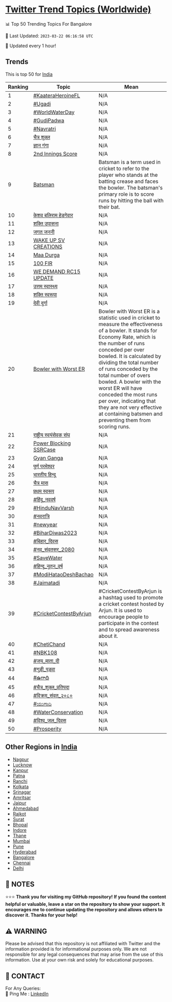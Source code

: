[Twitter Trend Topics (Worldwide)](https://github.com/ErcinDedeoglu/Twitter-Trend-Topics)
==========


📊 Top 50 Trending Topics For Bangalore

📆 Last Updated: `2023-03-22 06:16:58 UTC`

🔧 Updated every 1 hour!


## Trends

This is top 50 for [India](</India>)

| Ranking | Topic | Mean |
| ------- | ------------ | ------------ |
| 1 | [#KaateraHeroineFL](http://twitter.com/search?q=%23KaateraHeroineFL) | N/A |
| 2 | [#Ugadi](http://twitter.com/search?q=%23Ugadi) | N/A |
| 3 | [#WorldWaterDay](http://twitter.com/search?q=%23WorldWaterDay) | N/A |
| 4 | [#GudiPadwa](http://twitter.com/search?q=%23GudiPadwa) | N/A |
| 5 | [#Navratri](http://twitter.com/search?q=%23Navratri) | N/A |
| 6 | [चैत्र शुक्ल](http://twitter.com/search?q=%e0%a4%9a%e0%a5%88%e0%a4%a4%e0%a5%8d%e0%a4%b0+%e0%a4%b6%e0%a5%81%e0%a4%95%e0%a5%8d%e0%a4%b2) | N/A |
| 7 | [ज्ञान गंगा](http://twitter.com/search?q=%e0%a4%9c%e0%a5%8d%e0%a4%9e%e0%a4%be%e0%a4%a8+%e0%a4%97%e0%a4%82%e0%a4%97%e0%a4%be) | N/A |
| 8 | [2nd Innings Score](http://twitter.com/search?q=2nd+Innings+Score) | N/A |
| 9 | [Batsman](http://twitter.com/search?q=Batsman) | Batsman is a term used in cricket to refer to the player who stands at the batting crease and faces the bowler. The batsman's primary role is to score runs by hitting the ball with their bat. |
| 10 | [केशव बलिराम हेडगेवार](http://twitter.com/search?q=%e0%a4%95%e0%a5%87%e0%a4%b6%e0%a4%b5+%e0%a4%ac%e0%a4%b2%e0%a4%bf%e0%a4%b0%e0%a4%be%e0%a4%ae+%e0%a4%b9%e0%a5%87%e0%a4%a1%e0%a4%97%e0%a5%87%e0%a4%b5%e0%a4%be%e0%a4%b0) | N/A |
| 11 | [शक्ति उपासना](http://twitter.com/search?q=%e0%a4%b6%e0%a4%95%e0%a5%8d%e0%a4%a4%e0%a4%bf+%e0%a4%89%e0%a4%aa%e0%a4%be%e0%a4%b8%e0%a4%a8%e0%a4%be) | N/A |
| 12 | [जगत जननी](http://twitter.com/search?q=%e0%a4%9c%e0%a4%97%e0%a4%a4+%e0%a4%9c%e0%a4%a8%e0%a4%a8%e0%a5%80) | N/A |
| 13 | [WAKE UP SV CREATIONS](http://twitter.com/search?q=WAKE+UP+SV+CREATIONS) | N/A |
| 14 | [Maa Durga](http://twitter.com/search?q=Maa+Durga) | N/A |
| 15 | [100 FIR](http://twitter.com/search?q=100+FIR) | N/A |
| 16 | [WE DEMAND RC15 UPDATE](http://twitter.com/search?q=WE+DEMAND+RC15+UPDATE) | N/A |
| 17 | [उत्तम स्वास्थ्य](http://twitter.com/search?q=%e0%a4%89%e0%a4%a4%e0%a5%8d%e0%a4%a4%e0%a4%ae+%e0%a4%b8%e0%a5%8d%e0%a4%b5%e0%a4%be%e0%a4%b8%e0%a5%8d%e0%a4%a5%e0%a5%8d%e0%a4%af) | N/A |
| 18 | [शक्ति स्वरूपा](http://twitter.com/search?q=%e0%a4%b6%e0%a4%95%e0%a5%8d%e0%a4%a4%e0%a4%bf+%e0%a4%b8%e0%a5%8d%e0%a4%b5%e0%a4%b0%e0%a5%82%e0%a4%aa%e0%a4%be) | N/A |
| 19 | [देवी दुर्गा](http://twitter.com/search?q=%e0%a4%a6%e0%a5%87%e0%a4%b5%e0%a5%80+%e0%a4%a6%e0%a5%81%e0%a4%b0%e0%a5%8d%e0%a4%97%e0%a4%be) | N/A |
| 20 | [Bowler with Worst ER](http://twitter.com/search?q=Bowler+with+Worst+ER) | Bowler with Worst ER is a statistic used in cricket to measure the effectiveness of a bowler. It stands for Economy Rate, which is the number of runs conceded per over bowled. It is calculated by dividing the total number of runs conceded by the total number of overs bowled. A bowler with the worst ER will have conceded the most runs per over, indicating that they are not very effective at containing batsmen and preventing them from scoring runs. |
| 21 | [राष्ट्रीय स्वयंसेवक संघ](http://twitter.com/search?q=%e0%a4%b0%e0%a4%be%e0%a4%b7%e0%a5%8d%e0%a4%9f%e0%a5%8d%e0%a4%b0%e0%a5%80%e0%a4%af+%e0%a4%b8%e0%a5%8d%e0%a4%b5%e0%a4%af%e0%a4%82%e0%a4%b8%e0%a5%87%e0%a4%b5%e0%a4%95+%e0%a4%b8%e0%a4%82%e0%a4%98) | N/A |
| 22 | [Power Blocking SSRCase](http://twitter.com/search?q=Power+Blocking+SSRCase) | N/A |
| 23 | [Gyan Ganga](http://twitter.com/search?q=Gyan+Ganga) | N/A |
| 24 | [पूर्ण परमेश्वर](http://twitter.com/search?q=%e0%a4%aa%e0%a5%82%e0%a4%b0%e0%a5%8d%e0%a4%a3+%e0%a4%aa%e0%a4%b0%e0%a4%ae%e0%a5%87%e0%a4%b6%e0%a5%8d%e0%a4%b5%e0%a4%b0) | N/A |
| 25 | [भारतीय हिन्दू](http://twitter.com/search?q=%e0%a4%ad%e0%a4%be%e0%a4%b0%e0%a4%a4%e0%a5%80%e0%a4%af+%e0%a4%b9%e0%a4%bf%e0%a4%a8%e0%a5%8d%e0%a4%a6%e0%a5%82) | N/A |
| 26 | [चैत्र मास](http://twitter.com/search?q=%e0%a4%9a%e0%a5%88%e0%a4%a4%e0%a5%8d%e0%a4%b0+%e0%a4%ae%e0%a4%be%e0%a4%b8) | N/A |
| 27 | [प्रथम स्वरूप](http://twitter.com/search?q=%e0%a4%aa%e0%a5%8d%e0%a4%b0%e0%a4%a5%e0%a4%ae+%e0%a4%b8%e0%a5%8d%e0%a4%b5%e0%a4%b0%e0%a5%82%e0%a4%aa) | N/A |
| 28 | [#हिंदू_नववर्ष](http://twitter.com/search?q=%23%e0%a4%b9%e0%a4%bf%e0%a4%82%e0%a4%a6%e0%a5%82_%e0%a4%a8%e0%a4%b5%e0%a4%b5%e0%a4%b0%e0%a5%8d%e0%a4%b7) | N/A |
| 29 | [#HinduNavVarsh](http://twitter.com/search?q=%23HinduNavVarsh) | N/A |
| 30 | [#नवरात्रि](http://twitter.com/search?q=%23%e0%a4%a8%e0%a4%b5%e0%a4%b0%e0%a4%be%e0%a4%a4%e0%a5%8d%e0%a4%b0%e0%a4%bf) | N/A |
| 31 | [#newyear](http://twitter.com/search?q=%23newyear) | N/A |
| 32 | [#BiharDiwas2023](http://twitter.com/search?q=%23BiharDiwas2023) | N/A |
| 33 | [#बिहार_दिवस](http://twitter.com/search?q=%23%e0%a4%ac%e0%a4%bf%e0%a4%b9%e0%a4%be%e0%a4%b0_%e0%a4%a6%e0%a4%bf%e0%a4%b5%e0%a4%b8) | N/A |
| 34 | [#नव_संवतसर_2080](http://twitter.com/search?q=%23%e0%a4%a8%e0%a4%b5_%e0%a4%b8%e0%a4%82%e0%a4%b5%e0%a4%a4%e0%a4%b8%e0%a4%b0_2080) | N/A |
| 35 | [#SaveWater](http://twitter.com/search?q=%23SaveWater) | N/A |
| 36 | [#हिन्दू_नूतन_वर्ष](http://twitter.com/search?q=%23%e0%a4%b9%e0%a4%bf%e0%a4%a8%e0%a5%8d%e0%a4%a6%e0%a5%82_%e0%a4%a8%e0%a5%82%e0%a4%a4%e0%a4%a8_%e0%a4%b5%e0%a4%b0%e0%a5%8d%e0%a4%b7) | N/A |
| 37 | [#ModiHataoDeshBachao](http://twitter.com/search?q=%23ModiHataoDeshBachao) | N/A |
| 38 | [#Jaimatadi](http://twitter.com/search?q=%23Jaimatadi) | N/A |
| 39 | [#CricketContestByArjun](http://twitter.com/search?q=%23CricketContestByArjun) | #CricketContestByArjun is a hashtag used to promote a cricket contest hosted by Arjun. It is used to encourage people to participate in the contest and to spread awareness about it. |
| 40 | [#ChetiChand](http://twitter.com/search?q=%23ChetiChand) | N/A |
| 41 | [#NBK108](http://twitter.com/search?q=%23NBK108) | N/A |
| 42 | [#जय_माता_दी](http://twitter.com/search?q=%23%e0%a4%9c%e0%a4%af_%e0%a4%ae%e0%a4%be%e0%a4%a4%e0%a4%be_%e0%a4%a6%e0%a5%80) | N/A |
| 43 | [#गुड़ी_पड़वा](http://twitter.com/search?q=%23%e0%a4%97%e0%a5%81%e0%a4%a1%e0%a4%bc%e0%a5%80_%e0%a4%aa%e0%a4%a1%e0%a4%bc%e0%a4%b5%e0%a4%be) | N/A |
| 44 | [#ఉగాది](http://twitter.com/search?q=%23%e0%b0%89%e0%b0%97%e0%b0%be%e0%b0%a6%e0%b0%bf) | N/A |
| 45 | [#चैत्र_शुक्ल_प्रतिपदा](http://twitter.com/search?q=%23%e0%a4%9a%e0%a5%88%e0%a4%a4%e0%a5%8d%e0%a4%b0_%e0%a4%b6%e0%a5%81%e0%a4%95%e0%a5%8d%e0%a4%b2_%e0%a4%aa%e0%a5%8d%e0%a4%b0%e0%a4%a4%e0%a4%bf%e0%a4%aa%e0%a4%a6%e0%a4%be) | N/A |
| 46 | [#विक्रम_संवत_२०८०](http://twitter.com/search?q=%23%e0%a4%b5%e0%a4%bf%e0%a4%95%e0%a5%8d%e0%a4%b0%e0%a4%ae_%e0%a4%b8%e0%a4%82%e0%a4%b5%e0%a4%a4_%e0%a5%a8%e0%a5%a6%e0%a5%ae%e0%a5%a6) | N/A |
| 47 | [#ಯುಗಾದಿ](http://twitter.com/search?q=%23%e0%b2%af%e0%b3%81%e0%b2%97%e0%b2%be%e0%b2%a6%e0%b2%bf) | N/A |
| 48 | [#WaterConservation](http://twitter.com/search?q=%23WaterConservation) | N/A |
| 49 | [#विश्व_जल_दिवस](http://twitter.com/search?q=%23%e0%a4%b5%e0%a4%bf%e0%a4%b6%e0%a5%8d%e0%a4%b5_%e0%a4%9c%e0%a4%b2_%e0%a4%a6%e0%a4%bf%e0%a4%b5%e0%a4%b8) | N/A |
| 50 | [#Prosperity](http://twitter.com/search?q=%23Prosperity) | N/A |



## Other Regions in [India](</India>)

* [Nagpur](</India/Nagpur.md>)
* [Lucknow](</India/Lucknow.md>)
* [Kanpur](</India/Kanpur.md>)
* [Patna](</India/Patna.md>)
* [Ranchi](</India/Ranchi.md>)
* [Kolkata](</India/Kolkata.md>)
* [Srinagar](</India/Srinagar.md>)
* [Amritsar](</India/Amritsar.md>)
* [Jaipur](</India/Jaipur.md>)
* [Ahmedabad](</India/Ahmedabad.md>)
* [Rajkot](</India/Rajkot.md>)
* [Surat](</India/Surat.md>)
* [Bhopal](</India/Bhopal.md>)
* [Indore](</India/Indore.md>)
* [Thane](</India/Thane.md>)
* [Mumbai](</India/Mumbai.md>)
* [Pune](</India/Pune.md>)
* [Hyderabad](</India/Hyderabad.md>)
* [Bangalore](</India/Bangalore.md>)
* [Chennai](</India/Chennai.md>)
* [Delhi](</India/Delhi.md>)



## 📝 NOTES

⭐⭐⭐ **Thank you for visiting my GitHub repository! If you found the content helpful or valuable, leave a star on the repository to show your support. It encourages me to continue updating the repository and allows others to discover it. Thanks for your help!**


## ⚠️ WARNING

Please be advised that this repository is not affiliated with Twitter and the information provided is for informational purposes only. We are not responsible for any legal consequences that may arise from the use of this information. Use at your own risk and solely for educational purposes.


## 📨 CONTACT

 For Any Queries:  
            🏓 Ping Me : [LinkedIn](https://www.linkedin.com/in/ercindedeoglu/)
